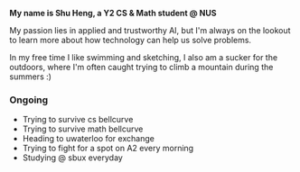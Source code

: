 **My name is Shu Heng, a Y2 CS & Math student @ NUS**

My passion lies in applied and trustworthy AI, but I'm always on the lookout to learn more about how technology can help us solve problems.

In my free time I like swimming and sketching, I also am a sucker for the outdoors, where I'm often caught trying to climb a mountain during the summers :)

### Ongoing

- Trying to survive cs bellcurve
- Trying to survive math bellcurve
- Heading to uwaterloo for exchange
- Trying to fight for a spot on A2 every morning
- Studying @ sbux everyday
